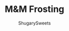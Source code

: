 ---
layout: ../../layouts/MarkdownPostLayout.astro
title: M&M Frosting
author: ShugarySweets
pubDate: 2019-01-09
description: "Delicious, from scratch, Chocolate Cupcakes with M&amp;M&#x27;s frosting! Grab some M&amp;Ms and pile the frosting high for more flavor and fun. With so many ways to customize these cupcakes, you&#x27;ll want to make them again and again."
image_url: https://www.shugarysweets.com/wp-content/uploads/2018/07/mms-frosted-cupcakes-facebook.jpg
tags: ["Cupcake","American"]
calories: 250
protein: 1
carbohydrates: 33
fats: 13
fiber: 1
ingredients: ["24 chocolate cupcakes, baked and cooled","1 cup unsalted butter, softened","4 cups powdered sugar","2 teaspoon vanilla extract","3 Tablespoons milk","10 ounce package m&m candies"]
serves: 24
time: "35 minutes"
prepTime: "15 minutes"
instructions: ["Bake and cool chocolate cupcakes.","For the frosting, beat butter for 2 minutes. Add in powdered sugar, vanilla and milk and beat on medium high until fluffy, about 4-5 minutes. Fold in candies.","Use a large scoop to add frosting to cupcakes! ENJOY."]
nutrition: ["250 calories","33 grams carbohydrates","24 milligrams cholesterol","13 grams fat","1 grams fiber","1 grams protein","8 grams saturated fat","26 milligrams sodium","31 grams sugar","0 grams trans fat","4 grams unsaturated fat"]
---